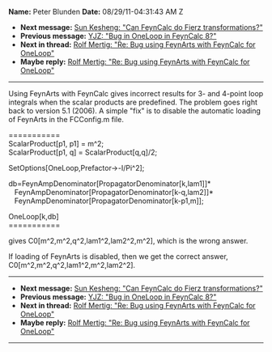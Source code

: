 **Name:** Peter Blunden
**Date:** 08/29/11-04:31:43 AM Z

  - **Next message:** [Sun Kesheng: "Can FeynCalc do Fierz
    transformations?"](0665.html)
  - **Previous message:** [YJZ: "Bug in OneLoop in FeynCalc
    8?"](0663.html)
  - **Next in thread:** [Rolf Mertig: "Re: Bug using FeynArts with
    FeynCalc for OneLoop"](0667.html)
  - **Maybe reply:** [Rolf Mertig: "Re: Bug using FeynArts with FeynCalc
    for OneLoop"](0667.html)

-----

Using FeynArts with FeynCalc gives incorrect results for 3- and 4-point
loop integrals when the scalar products are predefined. The problem goes
right back to version 5.1 (2006). A simple "fix" is to disable the
automatic loading of FeynArts in the FCConfig.m file.  

\===========  
ScalarProduct[p1, p1] = m^2;  
ScalarProduct[p1, q] = ScalarProduct[q,q]/2;  

SetOptions[OneLoop,Prefactor-\>-I/Pi^2];  

db=FeynAmpDenominator[PropagatorDenominator[k,lam1]]\*  
   FeynAmpDenominator[PropagatorDenominator[k-q,lam2]]\*  
   FeynAmpDenominator[PropagatorDenominator[k-p1,m]];  

OneLoop[k,db]  
\===========  

gives C0[m^2,m^2,q^2,lam1^2,lam2^2,m^2], which is the wrong
answer.  

If loading of FeynArts is disabled, then we get the correct answer,  
C0[m^2,m^2,q^2,lam1^2,m^2,lam2^2].  

-----

  - **Next message:** [Sun Kesheng: "Can FeynCalc do Fierz
    transformations?"](0665.html)
  - **Previous message:** [YJZ: "Bug in OneLoop in FeynCalc
    8?"](0663.html)
  - **Next in thread:** [Rolf Mertig: "Re: Bug using FeynArts with
    FeynCalc for OneLoop"](0667.html)
  - **Maybe reply:** [Rolf Mertig: "Re: Bug using FeynArts with FeynCalc
    for OneLoop"](0667.html)

-----

